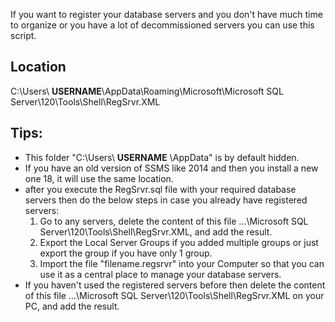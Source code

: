 If you want to register your database servers and you don't have much time to organize or you have a lot of decommissioned servers you can use this script.

## Location ##
C:\Users\ **USERNAME**\AppData\Roaming\Microsoft\Microsoft SQL Server\120\Tools\Shell\RegSrvr.XML

## Tips: ##
- This folder "C:\Users\ **USERNAME** \AppData" is by default hidden.
- If you have an old version of SSMS like 2014 and then you install a new one 18, it will use the same location.
- after you execute the RegSrvr.sql file with your required database servers then do the below steps in case you already have registered servers:
  1. Go to any servers, delete the content of this file ...\Microsoft SQL Server\120\Tools\Shell\RegSrvr.XML, and add the result.
  2. Export the Local Server Groups if you added multiple groups or just export the group if you have only 1 group.
  3. Import the file "filename.regsrvr" into your Computer so that you can use it as a central place to manage your database servers.
- If you haven't used the registered servers before then delete the content of this file ...\Microsoft SQL Server\120\Tools\Shell\RegSrvr.XML on your PC, and add the result.
  
